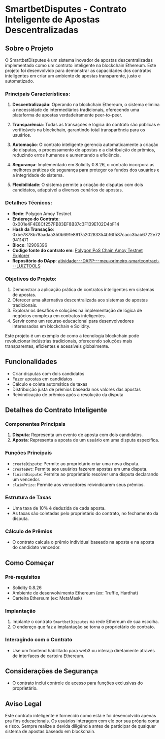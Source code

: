 # SmartbetDisputes - Contrato Inteligente de Apostas Descentralizadas

<!-- TODO - adicionar estado de total acumulado -->

## Sobre o Projeto

O SmartbetDisputes é um sistema inovador de apostas descentralizadas implementado como um contrato inteligente na blockchain Ethereum. Este projeto foi desenvolvido para demonstrar as capacidades dos contratos inteligentes em criar um ambiente de apostas transparente, justo e automatizado.

### Principais Características:

1. **Descentralização**: Operando na blockchain Ethereum, o sistema elimina a necessidade de intermediários tradicionais, oferecendo uma plataforma de apostas verdadeiramente peer-to-peer.

2. **Transparência**: Todas as transações e lógica do contrato são públicas e verificáveis na blockchain, garantindo total transparência para os usuários.

3. **Automação**: O contrato inteligente gerencia automaticamente a criação de disputas, o processamento de apostas e a distribuição de prêmios, reduzindo erros humanos e aumentando a eficiência.

4. **Segurança**: Implementado em Solidity 0.8.26, o contrato incorpora as melhores práticas de segurança para proteger os fundos dos usuários e a integridade do sistema.

5. **Flexibilidade**: O sistema permite a criação de disputas com dois candidatos, adaptável a diversos cenários de apostas.

### Detalhes Técnicos:

- **Rede**: Polygon Amoy Testnet
- **Endereço do Contrato**: 0x001e4F4E8Cf257FB83EF8B37c3F139E102D4bF14
- **Hash da Transação**: 0xbe7878b78aadaa350b691e8917a20283354bf6f587cacc3bab6722e729411471
- **Bloco**: 12906396
- **Codigo fonte do contrato em**: [Polygon PoS Chain Amoy Testnet Explorer](https://amoy.polygonscan.com/address/0x001e4F4E8Cf257FB83EF8B37c3F139E102D4bF14#code)
- **Repositório do DApp**: [atividade---DAPP---meu-primeiro-smartcontract---LUIZTOOLS](https://github.com/DDR23/atividade---DAPP---meu-primeiro-smartcontract---LUIZTOOLS)

### Objetivos do Projeto:

1. Demonstrar a aplicação prática de contratos inteligentes em sistemas de apostas.
2. Oferecer uma alternativa descentralizada aos sistemas de apostas tradicionais.
3. Explorar os desafios e soluções na implementação de lógica de negócios complexa em contratos inteligentes.
4. Servir como um recurso educacional para desenvolvedores interessados em blockchain e Solidity.

Este projeto é um exemplo de como a tecnologia blockchain pode revolucionar indústrias tradicionais, oferecendo soluções mais transparentes, eficientes e acessíveis globalmente.

## Funcionalidades
- Criar disputas com dois candidatos
- Fazer apostas em candidatos
- Cálculo e coleta automática de taxas
- Distribuição justa de prêmios baseada nos valores das apostas
- Reivindicação de prêmios após a resolução da disputa

## Detalhes do Contrato Inteligente

### Componentes Principais
1. **Disputa**: Representa um evento de aposta com dois candidatos.
2. **Aposta**: Representa a aposta de um usuário em uma disputa específica.

### Funções Principais
- `createDispute`: Permite ao proprietário criar uma nova disputa.
- `createBet`: Permite aos usuários fazerem apostas em uma disputa.
- `finishDispute`: Permite ao proprietário resolver uma disputa declarando um vencedor.
- `claimPrize`: Permite aos vencedores reivindicarem seus prêmios.

### Estrutura de Taxas
- Uma taxa de 10% é deduzida de cada aposta.
- As taxas são coletadas pelo proprietário do contrato, no fechamento da disputa.

### Cálculo de Prêmios
- O contrato calcula o prêmio individual baseado na aposta e na aposta do candidato vencedor.

## Como Começar

### Pré-requisitos
- Solidity 0.8.26
- Ambiente de desenvolvimento Ethereum (ex: Truffle, Hardhat)
- Carteira Ethereum (ex: MetaMask)

### Implantação
1. Implante o contrato `SmartbetDisputes` na rede Ethereum de sua escolha.
2. O endereço que faz a implantação se torna o proprietário do contrato.

### Interagindo com o Contrato
- Use um frontend habilitado para web3 ou interaja diretamente através de interfaces de carteira Ethereum.

## Considerações de Segurança
- O contrato inclui controle de acesso para funções exclusivas do proprietário.

## Aviso Legal
Este contrato inteligente é fornecido como está e foi desencolvido apenas pra fins educacionais. Os usuários interagem com ele por sua própria conta e risco. Sempre realize a devida diligência antes de participar de qualquer sistema de apostas baseado em blockchain.
